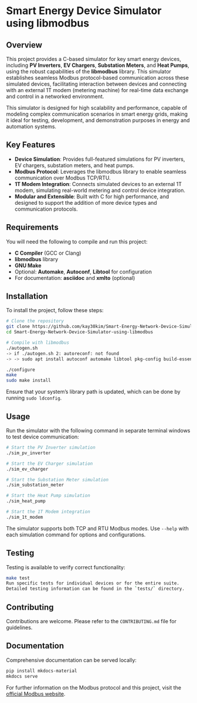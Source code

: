 # Smart Energy Device Simulator using libmodbus

## Overview
This project provides a C-based simulator for key smart energy devices, including **PV Inverters**, **EV Chargers**, **Substation Meters**, and **Heat Pumps**, using the robust capabilities of the **libmodbus** library. This simulator establishes seamless Modbus protocol-based communication across these simulated devices, facilitating interaction between devices and connecting with an external 1T modem (metering machine) for real-time data exchange and control in a networked environment.

This simulator is designed for high scalability and performance, capable of modeling complex communication scenarios in smart energy grids, making it ideal for testing, development, and demonstration purposes in energy and automation systems.

## Key Features
- **Device Simulation**: Provides full-featured simulations for PV inverters, EV chargers, substation meters, and heat pumps.
- **Modbus Protocol**: Leverages the libmodbus library to enable seamless communication over Modbus TCP/RTU.
- **1T Modem Integration**: Connects simulated devices to an external 1T modem, simulating real-world metering and control device integration.
- **Modular and Extensible**: Built with C for high performance, and designed to support the addition of more device types and communication protocols.

## Requirements
You will need the following to compile and run this project:

- **C Compiler** (GCC or Clang)
- **libmodbus** library
- **GNU Make**
- Optional: **Automake**, **Autoconf**, **Libtool** for configuration
- For documentation: **asciidoc** and **xmlto** (optional)

## Installation
To install the project, follow these steps:

```bash
# Clone the repository
git clone https://github.com/kay30kim/Smart-Energy-Network-Device-Simulator-using-libmodbus.git
cd Smart-Energy-Network-Device-Simulator-using-libmodbus

# Compile with libmodbus
./autogen.sh
-> if ./autogen.sh 2: autoreconf: not found
-> -> sudo apt install autoconf automake libtool pkg-config build-essential

./configure
make
sudo make install
```

Ensure that your system’s library path is updated, which can be done by running `sudo ldconfig`.

## Usage
Run the simulator with the following command in separate terminal windows to test device communication:

```bash
# Start the PV Inverter simulation
./sim_pv_inverter

# Start the EV Charger simulation
./sim_ev_charger

# Start the Substation Meter simulation
./sim_substation_meter

# Start the Heat Pump simulation
./sim_heat_pump

# Start the 1T Modem integration
./sim_1t_modem
```

The simulator supports both TCP and RTU Modbus modes. Use `--help` with each simulation command for options and configurations.

## Testing
Testing is available to verify correct functionality:

```bash
make test
Run specific tests for individual devices or for the entire suite.
Detailed testing information can be found in the `tests/` directory.
```

## Contributing
Contributions are welcome. Please refer to the `CONTRIBUTING.md` file for guidelines.

## Documentation
Comprehensive documentation can be served locally:

```bash
pip install mkdocs-material
mkdocs serve
```

For further information on the Modbus protocol and this project, visit the [official Modbus website](https://libmodbus.org/).
